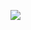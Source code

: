 <img src="https://cdn.jsdelivr.net/gh/devicons/devicon/icons/cplusplus/cplusplus-original.svg"></img>
